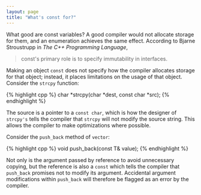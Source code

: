 ```yaml
---
layout: page
title: "What's const for?"
---
```


What good are const variables? A good compiler would not allocate storage for them,
and an enumeration achieves the same effect. According to Bjarne Stroustrupp in
_The C++ Programming Language_, 

> const's primary role is to specify immutability in interfaces.

Making an object `const` does not specify how the compiler allocates storage for
that object; instead, it places limitations on the usage of that object. Consider
the `strcpy` function:

{% highlight cpp %}
char *strcpy(char *dest, const char *src);
{% endhighlight %}

The source is a pointer to a `const char`, which is how the designer of `strcpy's`
tells the compiler that `strcpy` will not modify the source string. This
allows the compiler to make optimizations where possible. 

Consider the `push_back` method of `vector`:

{% highlight cpp %}
void push_back(const T& value);
{% endhighlight %}

Not only is the argument passed by reference to avoid unnecessary copying, but
the reference is also a `const` which tells the compiler that `push_back` promises
not to modify its argument. Accidental argument modifications within `push_back`
will therefore be flagged as an error by the compiler.